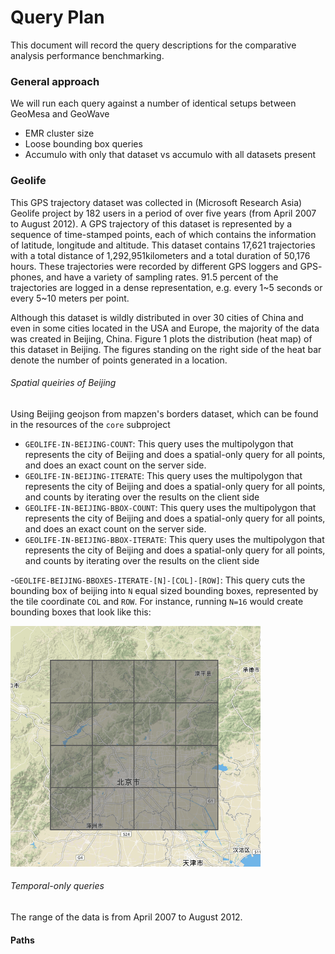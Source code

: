 # Query Plan

This document will record the query descriptions for the comparative analysis performance benchmarking.

### General approach

We will run each query against a number of identical setups between GeoMesa and GeoWave

- EMR cluster size
- Loose bounding box queries
- Accumulo with only that dataset vs accumulo with all datasets present

### Geolife

This GPS trajectory dataset was collected in (Microsoft Research Asia) Geolife project by 182 users in a period of over five years (from April 2007 to August 2012). A GPS trajectory of this dataset is represented by a sequence of time-stamped points, each of which contains the information of latitude, longitude and altitude. This dataset contains 17,621 trajectories with a total distance of 1,292,951kilometers and a total duration of 50,176 hours. These trajectories were recorded by different GPS loggers and GPS- phones, and have a variety of sampling rates. 91.5 percent of the trajectories are logged in a dense representation, e.g. every 1~5 seconds or every 5~10 meters per point.

Although this dataset is wildly distributed in over 30 cities of China and even in some cities located in the USA and Europe, the majority of the data was created in Beijing, China. Figure 1 plots the distribution (heat map) of this dataset in Beijing. The figures standing on the right side of the heat bar denote the number of points generated in a location.

###### Spatial queiries of Beijing

Using Beijing geojson from mapzen's borders dataset, which can be found in the resources of the `core` subproject

- `GEOLIFE-IN-BEIJING-COUNT`: This query uses the multipolygon that represents the city of Beijing and does a spatial-only query for all points, and does an exact count on the server side.
- `GEOLIFE-IN-BEIJING-ITERATE`: This query uses the multipolygon that represents the city of Beijing and does a spatial-only query for all points, and counts by iterating over the results on the client side
- `GEOLIFE-IN-BEIJING-BBOX-COUNT`: This query uses the multipolygon that represents the city of Beijing and does a spatial-only query for all points, and does an exact count on the server side.
- `GEOLIFE-IN-BEIJING-BBOX-ITERATE`: This query uses the multipolygon that represents the city of Beijing and does a spatial-only query for all points, and counts by iterating over the results on the client side

-`GEOLIFE-BEIJING-BBOXES-ITERATE-[N]-[COL]-[ROW]`: This query cuts the bounding box of beijing into `N` equal sized bounding boxes, represented by the tile coordinate `COL` and `ROW`. For instance, running `N=16` would create bounding boxes that look like this:

![Bounding Boxes](BEIJING-BBOXES-16.png)

###### Temporal-only queries

The range of the data is from April 2007 to August 2012.

#### Paths
